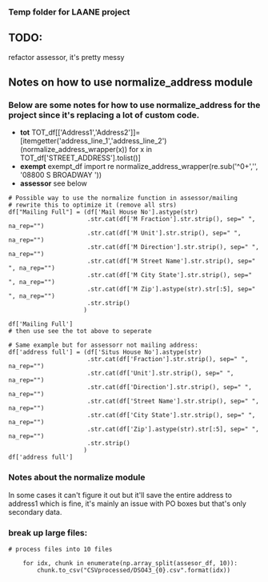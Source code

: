 ### Temp folder for LAANE project

## TODO:
refactor assessor, it's pretty messy

## Notes on how to use normalize_address module
### Below are some notes for how to use normalize_address for the project since it's replacing a lot of custom code.
* **tot** TOT_df[['Address1','Address2']]=[itemgetter('address_line_1','address_line_2')(normalize_address_wrapper(x)) for x in TOT_df['STREET_ADDRESS'].tolist()]
* **exempt** exempt_df import re normalize_address_wrapper(re.sub('^0+','', '08800 S BROADWAY                        '))
* **assessor** see below

```
# Possible way to use the normalize function in assessor/mailing
# rewrite this to optimize it (remove all strs) 
df["Mailing Full"] = (df['Mail House No'].astype(str)
                      .str.cat(df['M Fraction'].str.strip(), sep=" ", na_rep="")
                      .str.cat(df['M Unit'].str.strip(), sep=" ", na_rep="")
                      .str.cat(df['M Direction'].str.strip(), sep=" ", na_rep="")
                      .str.cat(df['M Street Name'].str.strip(), sep=" ", na_rep="")
                      .str.cat(df['M City State'].str.strip(), sep=" ", na_rep="")
                      .str.cat(df['M Zip'].astype(str).str[:5], sep=" ", na_rep="")
                      .str.strip()
                     )

df['Mailing Full']
# then use see the tot above to seperate

# Same example but for assessorr not mailing address:
df['address full'] = (df['Situs House No'].astype(str)
                      .str.cat(df['Fraction'].str.strip(), sep=" ", na_rep="")
                      .str.cat(df['Unit'].str.strip(), sep=" ", na_rep="")
                      .str.cat(df['Direction'].str.strip(), sep=" ", na_rep="")
                      .str.cat(df['Street Name'].str.strip(), sep=" ", na_rep="")
                      .str.cat(df['City State'].str.strip(), sep=" ", na_rep="")
                      .str.cat(df['Zip'].astype(str).str[:5], sep=" ", na_rep="")
                      .str.strip()
                     )
df['address full']
```

### Notes about the normalize module
In some cases it can't figure it out but it'll save the entire address to address1 which is fine, it's mainly an issue with PO boxes but that's only secondary data.

### break up large files:

```
# process files into 10 files

    for idx, chunk in enumerate(np.array_split(assesor_df, 10)):
        chunk.to_csv("CSVprocessed/DSO43_{0}.csv".format(idx))
```
